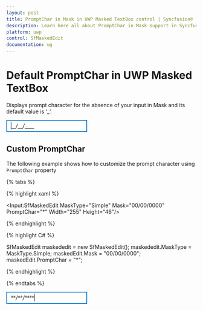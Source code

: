 ```yaml
---
layout: post
title: PromptChar in Mask in UWP Masked TextBox control | Syncfusion®
description: Learn here all about PromptChar in Mask support in Syncfusion® UWP Masked TextBox (SfMaskedEdit) control and more.
platform: uwp
control: SfMaskedEdit
documentation: ug
---
```

# Default PromptChar in UWP Masked TextBox

Displays prompt character for the absence of your input in Mask and its default value is ‘_’.

![PromptChar_In_Mask_Img1](PromptChar_In_Mask_Images/PromptChar_In_Mask_Img1.jpg)

## Custom PromptChar

The following example shows how to customize the prompt character using `PromptChar` property

{% tabs %}

{% highlight xaml %}

<Input:SfMaskedEdit  MaskType="Simple" Mask="00/00/0000" PromptChar="*" Width="255" Height="46"/>

{% endhighlight %}

{% highlight C# %}

SfMaskedEdit maskededit = new SfMaskedEdit();
maskededit.MaskType = MaskType.Simple;
maskedEdit.Mask = "00/00/0000";
maskedEdit.PromptChar = "*";

{% endhighlight %}

{% endtabs %}

![PromptChar_In_Mask_Img2](PromptChar_In_Mask_Images/PromptChar_In_Mask_Img2.jpg)
